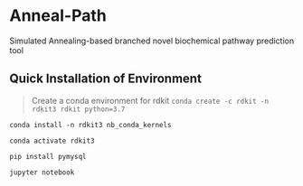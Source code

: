 # Anneal-Path
Simulated Annealing-based branched novel biochemical pathway prediction tool

## Quick Installation of Environment

> Create a conda environment for rdkit `conda create -c rdkit -n rdkit3 rdkit python=3.7`



```
conda install -n rdkit3 nb_conda_kernels
```


```
conda activate rdkit3
```


```
pip install pymysql
```


```
jupyter notebook
```
